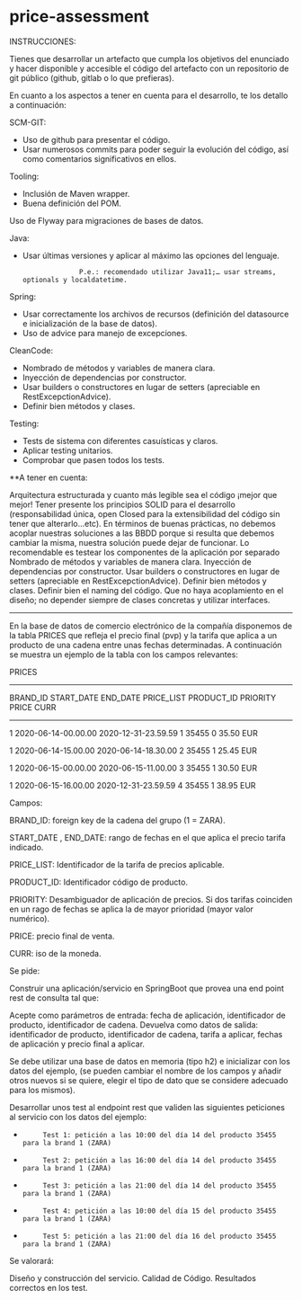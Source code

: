 # price-assessment
INSTRUCCIONES:

Tienes que desarrollar un artefacto que cumpla los objetivos del enunciado y hacer disponible y accesible el código del artefacto con un repositorio de git público (github, gitlab o lo que prefieras).

En cuanto a los aspectos a tener en cuenta para el desarrollo, te los detallo a continuación:

 SCM-GIT:
- Uso de github para presentar el código.
- Usar numerosos commits para poder seguir la evolución del código, así como comentarios significativos en ellos.

Tooling:
- Inclusión de Maven wrapper.
- Buena definición del POM.

Uso de Flyway para migraciones de bases de datos.

 

Java:

- Usar últimas versiones y aplicar al máximo las opciones del lenguaje.

                    P.e.: recomendado utilizar Java11;… usar streams, optionals y localdatetime.

Spring:
- Usar correctamente los archivos de recursos (definición del datasource e inicialización de la base de datos).
- Uso de advice para manejo de excepciones. 

CleanCode:
- Nombrado de métodos y variables de manera clara.
- Inyección de dependencias por constructor.
- Usar builders o constructores en lugar de setters (apreciable en RestExcepctionAdvice).
- Definir bien métodos y clases.

Testing:
- Tests de sistema con diferentes casuísticas y claros.
- Aplicar testing unitarios.
- Comprobar que pasen todos los tests.

**A tener en cuenta:

Arquitectura estructurada y cuanto más legible sea el código ¡mejor que mejor!
Tener presente los principios SOLID para el desarrollo (responsabilidad única, open Closed para la extensibilidad del código sin tener que alterarlo...etc).
En términos de buenas prácticas, no debemos acoplar nuestras soluciones a las BBDD porque si resulta que debemos cambiar la misma, nuestra solución puede dejar de funcionar.
Lo recomendable es testear los componentes de la aplicación por separado
Nombrado de métodos y variables de manera clara.
Inyección de dependencias por constructor.
Usar builders o constructores en lugar de setters (apreciable en RestExcepctionAdvice).
Definir bien métodos y clases.
Definir bien el naming del código.
Que no haya acoplamiento en el diseño; no depender siempre de clases concretas y utilizar interfaces.

-------------------------------------

En la base de datos de comercio electrónico de la compañía disponemos de la tabla PRICES que refleja el precio final (pvp) y la tarifa que aplica a un producto de una cadena entre unas fechas determinadas. A continuación se muestra un ejemplo de la tabla con los campos relevantes:

 

PRICES

-------

 

BRAND_ID         START_DATE                                    END_DATE                        PRICE_LIST                   PRODUCT_ID  PRIORITY                 PRICE           CURR

------------------------------------------------------------------------------------------------------------------------------------------------------------------------------------------------------------------------------------------

1         2020-06-14-00.00.00                        2020-12-31-23.59.59                        1                        35455                0                        35.50            EUR

1         2020-06-14-15.00.00                        2020-06-14-18.30.00                        2                        35455                1                        25.45            EUR

1         2020-06-15-00.00.00                        2020-06-15-11.00.00                        3                        35455                1                        30.50            EUR

1         2020-06-15-16.00.00                        2020-12-31-23.59.59                        4                        35455                1                        38.95            EUR

 

Campos: 

 

BRAND_ID: foreign key de la cadena del grupo (1 = ZARA).

START_DATE , END_DATE: rango de fechas en el que aplica el precio tarifa indicado.

PRICE_LIST: Identificador de la tarifa de precios aplicable.

PRODUCT_ID: Identificador código de producto.

PRIORITY: Desambiguador de aplicación de precios. Si dos tarifas coinciden en un rago de fechas se aplica la de mayor prioridad (mayor valor numérico).

PRICE: precio final de venta.

CURR: iso de la moneda.

 

Se pide:

 

Construir una aplicación/servicio en SpringBoot que provea una end point rest de consulta  tal que:
 

Acepte como parámetros de entrada: fecha de aplicación, identificador de producto, identificador de cadena.
Devuelva como datos de salida: identificador de producto, identificador de cadena, tarifa a aplicar, fechas de aplicación y precio final a aplicar.
 

Se debe utilizar una base de datos en memoria (tipo h2) e inicializar con los datos del ejemplo, (se pueden cambiar el nombre de los campos y añadir otros nuevos si se quiere, elegir el tipo de dato que se considere adecuado para los mismos).

              

Desarrollar unos test al endpoint rest que  validen las siguientes peticiones al servicio con los datos del ejemplo:
                                                                                       

-          Test 1: petición a las 10:00 del día 14 del producto 35455   para la brand 1 (ZARA)

-          Test 2: petición a las 16:00 del día 14 del producto 35455   para la brand 1 (ZARA)

-          Test 3: petición a las 21:00 del día 14 del producto 35455   para la brand 1 (ZARA)

-          Test 4: petición a las 10:00 del día 15 del producto 35455   para la brand 1 (ZARA)

-          Test 5: petición a las 21:00 del día 16 del producto 35455   para la brand 1 (ZARA)

 

 

Se valorará:

 

Diseño y construcción del servicio.
Calidad de Código.
Resultados correctos en los test.
